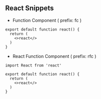 ## React Snippets

- Function Component ( prefix: fc )
```
export default function react() {
  return (
    <>react</>
  )
}
```

- React Function Component ( prefix: rfc )
```
import React from 'react'

export default function react() {
  return (
    <>react</>
  )
}
```